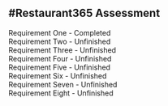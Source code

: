 #Restaurant365 Assessment
-----------------------------------------------------------------------------------------------  
Requirement One - Completed  
Requirement Two - Unfinished  
Requirement Three - Unfinished  
Requirement Four - Unfinished  
Requirement Five - Unfinished  
Requirement Six - Unfinished  
Requirement Seven - Unfinished  
Requirement Eight - Unfinished  
